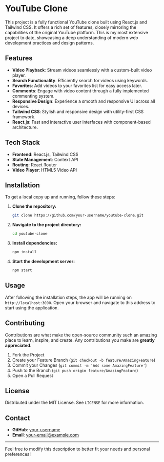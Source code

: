 

# YouTube Clone

This project is a fully functional YouTube clone built using React.js and Tailwind CSS. It offers a rich set of features, closely mirroring the capabilities of the original YouTube platform. This is my most extensive project to date, showcasing a deep understanding of modern web development practices and design patterns.

## Features

- **Video Playback**: Stream videos seamlessly with a custom-built video player.
- **Search Functionality**: Efficiently search for videos using keywords.
- **Favorites**: Add videos to your favorites list for easy access later.
- **Comments**: Engage with video content through a fully implemented commenting system.
- **Responsive Design**: Experience a smooth and responsive UI across all devices.
- **Tailwind CSS**: Stylish and responsive design with utility-first CSS framework.
- **React.js**: Fast and interactive user interfaces with component-based architecture.

## Tech Stack

- **Frontend**: React.js, Tailwind CSS
- **State Management**: Context API
- **Routing**: React Router
- **Video Player**: HTML5 Video API

## Installation

To get a local copy up and running, follow these steps:

1. **Clone the repository:**
   ```sh
   git clone https://github.com/your-username/youtube-clone.git
   ```
2. **Navigate to the project directory:**
   ```sh
   cd youtube-clone
   ```
3. **Install dependencies:**
   ```sh
   npm install
   ```
4. **Start the development server:**
   ```sh
   npm start
   ```

## Usage

After following the installation steps, the app will be running on `http://localhost:3000`. Open your browser and navigate to this address to start using the application.

## Contributing

Contributions are what make the open-source community such an amazing place to learn, inspire, and create. Any contributions you make are **greatly appreciated**.

1. Fork the Project
2. Create your Feature Branch (`git checkout -b feature/AmazingFeature`)
3. Commit your Changes (`git commit -m 'Add some AmazingFeature'`)
4. Push to the Branch (`git push origin feature/AmazingFeature`)
5. Open a Pull Request

## License

Distributed under the MIT License. See `LICENSE` for more information.

## Contact

- **GitHub**: [your-username](https://github.com/your-username)
- **Email**: your-email@example.com

---

Feel free to modify this description to better fit your needs and personal preferences!
